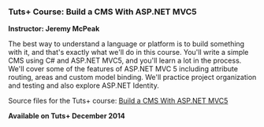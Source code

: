 ### Tuts+ Course: Build a CMS With ASP.NET MVC5
**Instructor: Jeremy McPeak**

The best way to understand a language or platform is to build something with it, and that's exactly what we'll do in this course. You'll write a simple CMS using C# and ASP.NET MVC5, and you'll learn a lot in the process. 
We'll cover some of the features of ASP.NET MVC 5 including attribute routing, areas and custom model binding. We'll practice project organization and testing and also explore ASP.NET Identity. 

Source files for the Tuts+ course: [Build a CMS With ASP.NET MVC5](https://courses.tutsplus.com/courses/)

**Available on Tuts+ December 2014**